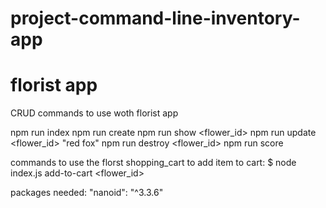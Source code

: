 # project-command-line-inventory-app

# florist app #
CRUD commands to use woth florist app

npm run index
npm run create <flowerName>
npm run show <flower_id>
npm run update <flower_id> "red fox"
npm run destroy <flower_id>
npm run score

commands to use the florst shopping_cart
 to add item to cart:
$ node index.js add-to-cart <flower_id> <quanity>

packages needed: "nanoid": "^3.3.6"

